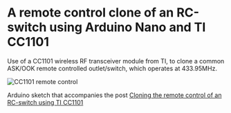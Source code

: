 # A remote control clone of an RC-switch using Arduino Nano and TI CC1101

Use of a CC1101 wireless RF transceiver module from TI, to clone a common ASK/OOK remote controlled outlet/switch, which operates at 433.95MHz.

![CC1101 remote control](https://raw.githubusercontent.com/grspy/rcswitch-cc1101/master/cc1101_remote_control.jpg)

Arduino sketch that accompanies the post [Cloning the remote control of an RC-switch using TI CC1101](https://www.grspy.com/cloning-the-remote-control-of-an-rc-switch-using-ti-cc1101)
